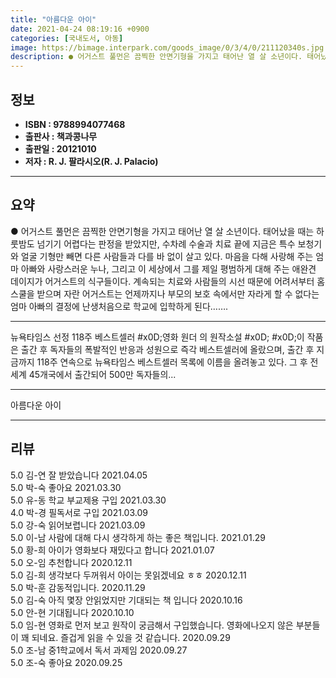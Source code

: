 ```yaml
---
title: "아름다운 아이"
date: 2021-04-24 08:19:16 +0900
categories: [국내도서, 아동]
image: https://bimage.interpark.com/goods_image/0/3/4/0/211120340s.jpg
description: ● 어거스트 풀먼은 끔찍한 안면기형을 가지고 태어난 열 살 소년이다. 태어났을 때는 하룻밤도 넘기기 어렵다는 판정을 받았지만, 수차례 수술과 치료 끝에 지금은 특수 보청기와 얼굴 기형만 빼면 다른 사람들과 다를 바 없이 살고 있다. 마음을 다해 사랑해 주는 엄마 아빠와 사랑스러운 누나
---
```


## **정보**

- **ISBN : 9788994077468**
- **출판사 : 책과콩나무**
- **출판일 : 20121010**
- **저자 : R. J. 팔라시오(R. J. Palacio)**

------



## **요약**

●  어거스트 풀먼은 끔찍한 안면기형을 가지고 태어난 열 살 소년이다. 태어났을 때는 하룻밤도 넘기기 어렵다는 판정을 받았지만, 수차례 수술과 치료 끝에 지금은 특수 보청기와 얼굴 기형만 빼면 다른 사람들과 다를 바 없이 살고 있다. 마음을 다해 사랑해 주는 엄마 아빠와 사랑스러운 누나, 그리고 이 세상에서 그를 제일 평범하게 대해 주는 애완견 데이지가 어거스트의 식구들이다. 계속되는 치료와 사람들의 시선 때문에 어려서부터 홈스쿨을 받으며 자란 어거스트는 언제까지나 부모의 보호 속에서만 자라게 할 수 없다는 엄마 아빠의 결정에 난생처음으로 학교에 입학하게 된다…….

------

뉴욕타임스 선정 118주 베스트셀러 #x0D;영화  원더 의 원작소설 #x0D; #x0D;이 작품은 출간 후 독자들의 폭발적인 반응과 성원으로 즉각 베스트셀러에 올랐으며, 출간 후 지금까지 118주 연속으로 뉴욕타임스 베스트셀러 목록에 이름을 올려놓고 있다. 그 후 전 세계 45개국에서 출간되어 500만 독자들의... 

------


아름다운 아이 

------


## **리뷰** 

5.0 김-연 잘 받았습니다  2021.04.05 <br/>5.0 박-숙 좋아요 2021.03.30 <br/>5.0 유-동 학교 부교제용 구입 2021.03.30 <br/>4.0 박-경 필독서로 구입 2021.03.09 <br/>5.0 강-숙 읽어보렵니다 2021.03.09 <br/>5.0 이-남 사람에 대해 다시 생각하게 하는 좋은 책입니다. 2021.01.29 <br/>5.0 황-희 아이가 영화보다 재밌다고 합니다 2021.01.07 <br/>5.0 오-임 추천합니다 2020.12.11 <br/>5.0 김-희 생각보다 두꺼워서 아이는 못읽겠네요 ㅎㅎ 2020.12.11 <br/>5.0 박-훈 감동적입니다. 2020.11.29 <br/>5.0 김-숙 아직 몇장 안읽었지만 기대되는
책 입니다 2020.10.16 <br/>5.0 안-현 기대됩니다 2020.10.10 <br/>5.0 임-현 영화로 먼저 보고 원작이 궁금해서 구입했습니다. 영화에나오지 않은 부분들이 꽤 되네요. 즐겁게 읽을 수 있을 것 같습니다. 2020.09.29 <br/>5.0 조-남 중1학교에서 독서 과제임 2020.09.27 <br/>5.0 조-숙 좋아요 2020.09.25 <br/>